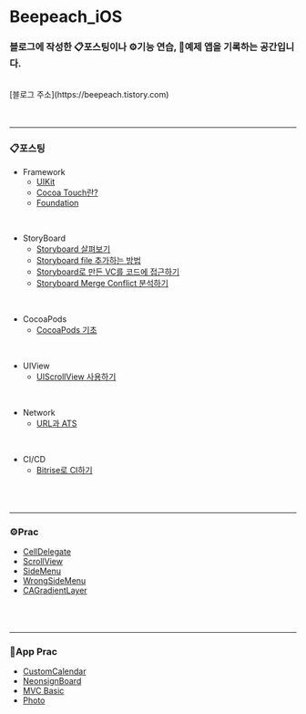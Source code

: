 # Beepeach_iOS
### 블로그에 작성한 📋포스팅이나 ⚙️기능 연습, 📱예제 앱을 기록하는 공간입니다.
<br/>
[블로그 주소](https://beepeach.tistory.com)
<br/><br/><br/>

***
### 📋포스팅
+ Framework
  + [UIKit](https://beepeach.tistory.com/245)
  + [Cocoa Touch란?](https://beepeach.tistory.com/291)
  + [Foundation](https://beepeach.tistory.com/292)
<br/>

+ StoryBoard
  + [Storyboard 살펴보기](https://beepeach.tistory.com/435)
  + [Storyboard file 추가하는 방법](https://beepeach.tistory.com/436)
  + [Storyboard로 만든 VC를 코드에 접근하기](https://beepeach.tistory.com/582)
  + [Storyboard Merge Conflict 분석하기](https://beepeach.tistory.com/611)
<br/>

+ CocoaPods
  + [CocoaPods 기초](https://beepeach.tistory.com/371)
<br/>

+ UIView
  + [UIScrollView 사용하기](https://beepeach.tistory.com/613)
<br/>

+ Network
  + [URL과 ATS](https://beepeach.tistory.com/662)
<br/>

+ CI/CD
  + [Bitrise로 CI하기](https://beepeach.tistory.com/654) 
<br/><br/><br/><br/>

***
### ⚙️Prac
+ [CellDelegate](https://github.com/Beepeach/Beepeach_iOS/tree/main/Prac/CellDelegate)
+ [ScrollView](https://github.com/Beepeach/Beepeach_iOS/tree/main/Prac/ScrollView)
+ [SideMenu](https://github.com/Beepeach/Beepeach_iOS/tree/main/Prac/SideMenu)
+ [WrongSideMenu](https://github.com/Beepeach/Beepeach_iOS/tree/main/Prac/SlideMenu)
+ [CAGradientLayer](https://github.com/Beepeach/Beepeach_iOS/tree/main/Prac/CAGradientLayer)
<br/><br/><br/><br/>
***
### 📱App Prac
+ [CustomCalendar](https://github.com/Beepeach/Beepeach_iOS/tree/main/AppPrac/CustomCalendar)
+ [NeonsignBoard](https://github.com/Beepeach/Beepeach_iOS/tree/main/AppPrac/NeonSignBoard)
+ [MVC Basic](https://github.com/Beepeach/Beepeach_iOS/tree/main/AppPrac/MVCBasic)
+ [Photo](https://github.com/Beepeach/Beepeach_iOS/tree/main/AppPrac/Authorization210615)
